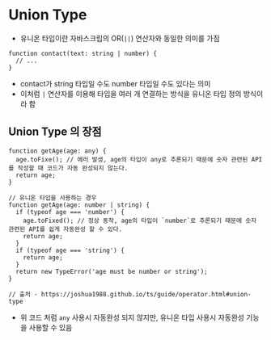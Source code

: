 # Union Type
- 유니온 타입이란 자바스크립의 OR(`||`) 연산자와 동일한 의미를 가짐
```
function contact(text: string | number) {
  // ...
}
```
- contact가 string 타입일 수도 number 타입일 수도 있다는 의미 
- 이처럼 `|` 연산자를 이용해 타입을 여러 개 연결하는 방식을 유니온 타입 정의 방식이라 함


## Union Type 의 장점
```
function getAge(age: any) {
  age.toFixe(); // 에러 발생, age의 타입이 any로 추론되기 때문에 숫자 관련된 API를 작성할 때 코드가 자동 완성되지 않는다.
  return age;
}

// 유니온 타입을 사용하는 경우
function getAge(age: number | string) {
  if (typeof age === 'number') {
    age.toFixed(); // 정상 동작, age의 타입이 `number`로 추론되기 때문에 숫자 관련된 API를 쉽게 자동완성 할 수 있다.
    return age;
  }
  if (typeof age === 'string') {
    return age;
  }
  return new TypeError('age must be number or string');
}

// 출처 - https://joshua1988.github.io/ts/guide/operator.html#union-type
```
- 위 코드 처럼 `any` 사용시 자동완성 되지 않지만, 유니온 타입 사용시 자동완성 기능을 사용할 수 있음
